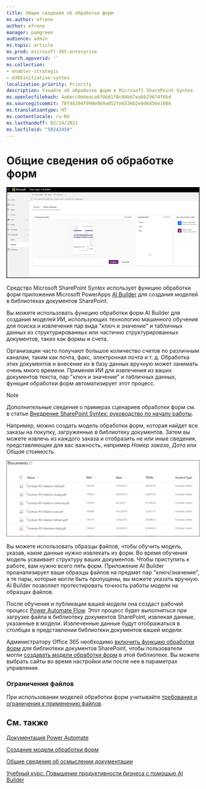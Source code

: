 ```yaml
---
title: Общие сведения об обработке форм
ms.author: efrene
author: efrene
manager: pamgreen
audience: admin
ms.topic: article
ms.prod: microsoft-365-enterprise
search.appverid: ''
ms.collection:
- enabler-strategic
- m365initiative-syntex
localization_priority: Priority
description: Узнайте об обработке форм в Microsoft SharePoint Syntex
ms.openlocfilehash: 4a6ecc9e6eaca6f0b61f8c04b67eabb29674f6bd
ms.sourcegitcommit: 78f48304f990e969a052fe6536b2e8d6856e1086
ms.translationtype: HT
ms.contentlocale: ru-RU
ms.lasthandoff: 02/14/2021
ms.locfileid: "50242450"
---
```

# <a name="form-processing-overview"></a>Общие сведения об обработке форм

 ![AI Builder](../media/content-understanding/ai-builder.png)</br>

Средство Microsoft SharePoint Syntex использует функцию обработки форм приложения Microsoft PowerApps [AI Builder](https://docs.microsoft.com/ai-builder/overview) для создания моделей в библиотеках документов SharePoint.

Вы можете использовать функцию обработки форм AI Builder для создания моделей ИИ, использующих технологию машинного обучения для поиска и извлечения пар вида "ключ и значение" и табличных данных из структурированных или частично структурированных документов, таких как формы и счета.

Организации часто получают большое количество счетов по различным каналам, таким как почта, факс, электронная почта и т. д. Обработка этих документов и внесение их в базу данных вручную может занимать очень много времени. Применяя ИИ для извлечения из ваших документов текста, пар "ключ и значение" и табличных данных, функция обработки форм автоматизирует этот процесс. 

> [!NOTE]
> Дополнительные сведения о примерах сценариев обработки форм см. в статье [Внедрение SharePoint Syntex: руководство по началу работы](https://docs.microsoft.com/microsoft-365/contentunderstanding/adoption-getstarted#form-processing-scenario-example).

Например, можно создать модель обработки форм, которая найдет все заказы на покупку, загруженные в библиотеку документов. Затем вы можете извлечь из каждого заказа и отобразить не или иные сведения, представляющие для вас важность, например *Номер заказа*, *Дата* или *Общая стоимость*.

![Представление библиотеки документов](../media/content-understanding/doc-lib-done.png)</br>  

Вы можете использовать образцы файлов, чтобы обучить модель, указав, какие данные нужно извлекать из форм. Во время обучения модель усваивает структуру ваших документов. Чтобы приступить к работе, вам нужно всего пять форм. Приложение AI Builder проанализирует ваши образцы файлов на предмет пар "ключ/значение", а те пары, которые могли быть пропущены, вы можете указать вручную.  AI Builder позволяет протестировать точность работы модели на образцах файлов.

После обучения и публикации вашей модели она создаст рабочий процесс [Power Automate Flow](https://docs.microsoft.com/power-automate/getting-started). Этот процесс будет выполняться при загрузке файла в библиотеку документов SharePoint, извлекая данные, указанные в модели. Извлеченные данные будут отображаться в столбцах в представлении библиотеки документов вашей модели.

Администратору Office 365 необходимо [включить функцию обработки форм](https://docs.microsoft.com/microsoft-365/contentunderstanding/set-up-content-understanding#to-set-up-content-understanding) для библиотеки документов SharePoint, чтобы пользователи могли [создавать модели обработки форм](create-a-form-processing-model.md) в этой библиотеке. Вы можете выбрать сайты во время настройки или после нее в параметрах управления.

### <a name="file-limitations"></a>Ограничения файлов

При использовании моделей обработки форм учитывайте [требования и ограничения к применению файлов](https://docs.microsoft.com/ai-builder/form-processing-model-requirements).



## <a name="see-also"></a>См. также
  
[Документация Power Automate](https://docs.microsoft.com/power-automate/)

[Создание модели обработки форм](create-a-form-processing-model.md)

[Общие сведения об осмыслении документации](document-understanding-overview.md)

[Учебный курс. Повышение продуктивности бизнеса с помощью AI Builder](https://docs.microsoft.com/learn/paths/improve-business-performance-ai-builder/?source=learn)
